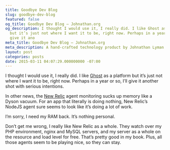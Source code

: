 ```yaml
---
title: Goodbye Dev Blog
slug: goodbye-dev-blog
featured: false
og_title: Goodbye Dev Blog – Johnathan.org
og_description: I thought I would use it, I really did. I like Ghost as a platform
  but it’s just not where I want it to be, right now. Perhaps in a year or so, I’ll
  give it ano
meta_title: Goodbye Dev Blog – Johnathan.org
meta_description: A hand-crafted technology product by Johnathan Lyman
layout: post
categories: posts
date: 2015-03-11 04:07:29.000000000 -07:00
---
```


I thought I would use it, I really did. I like [Ghost](http://ghost.org) as a platform but it’s just not where I want it to be, right now. Perhaps in a year or so, I’ll give it another shot with serious intentions.

In other news, the [New Relic](http://newrelic.com) agent monitoring sucks up memory like a Dyson vacuum. For an app that literally is doing nothing, New Relic’s NodeJS agent sure seems to look like it’s doing a lot of work.

I’m sorry, I need my RAM back. It’s nothing personal.

Don’t get me wrong, I really like New Relic as a whole. They watch over my PHP environment, nginx and MySQL servers, and my server as a whole on the resource and load level for free. That’s pretty good in my book. Plus, all those agents seem to be playing nice, so they can stay.

